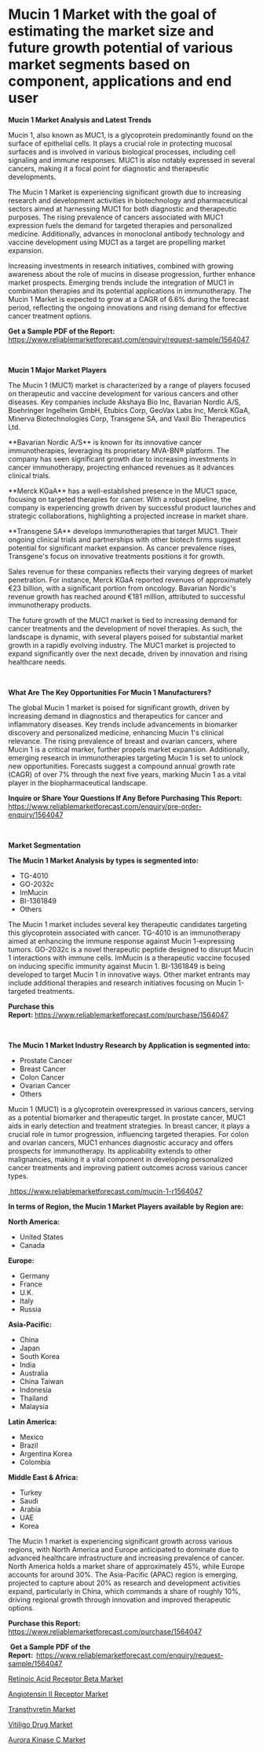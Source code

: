 <p><h1>Mucin 1 Market with the goal of estimating the market size and future growth potential of various market segments based on component, applications and end user</h1></p><p><strong>Mucin 1 Market Analysis and Latest Trends</strong></p>
<p><p>Mucin 1, also known as MUC1, is a glycoprotein predominantly found on the surface of epithelial cells. It plays a crucial role in protecting mucosal surfaces and is involved in various biological processes, including cell signaling and immune responses. MUC1 is also notably expressed in several cancers, making it a focal point for diagnostic and therapeutic developments.</p><p>The Mucin 1 Market is experiencing significant growth due to increasing research and development activities in biotechnology and pharmaceutical sectors aimed at harnessing MUC1 for both diagnostic and therapeutic purposes. The rising prevalence of cancers associated with MUC1 expression fuels the demand for targeted therapies and personalized medicine. Additionally, advances in monoclonal antibody technology and vaccine development using MUC1 as a target are propelling market expansion.</p><p>Increasing investments in research initiatives, combined with growing awareness about the role of mucins in disease progression, further enhance market prospects. Emerging trends include the integration of MUC1 in combination therapies and its potential applications in immunotherapy. The Mucin 1 Market is expected to grow at a CAGR of 6.6% during the forecast period, reflecting the ongoing innovations and rising demand for effective cancer treatment options.</p></p>
<p><strong>Get a Sample PDF of the Report:&nbsp;</strong> <a href="https://www.reliablemarketforecast.com/enquiry/request-sample/1564047?utm_campaign=1875&utm_medium=2&utm_source=Github&utm_content=ia&utm_term=08032025&utm_id=mucin-1">https://www.reliablemarketforecast.com/enquiry/request-sample/1564047</a></p>
<p>&nbsp;</p>
<p><strong>Mucin 1 Major Market Players</strong></p>
<p><p>The Mucin 1 (MUC1) market is characterized by a range of players focused on therapeutic and vaccine development for various cancers and other diseases. Key companies include Akshaya Bio Inc, Bavarian Nordic A/S, Boehringer Ingelheim GmbH, Etubics Corp, GeoVax Labs Inc, Merck KGaA, Minerva Biotechnologies Corp, Transgene SA, and Vaxil Bio Therapeutics Ltd.</p><p>**Bavarian Nordic A/S** is known for its innovative cancer immunotherapies, leveraging its proprietary MVA-BN® platform. The company has seen significant growth due to increasing investments in cancer immunotherapy, projecting enhanced revenues as it advances clinical trials.</p><p>**Merck KGaA** has a well-established presence in the MUC1 space, focusing on targeted therapies for cancer. With a robust pipeline, the company is experiencing growth driven by successful product launches and strategic collaborations, highlighting a projected increase in market share.</p><p>**Transgene SA** develops immunotherapies that target MUC1. Their ongoing clinical trials and partnerships with other biotech firms suggest potential for significant market expansion. As cancer prevalence rises, Transgene's focus on innovative treatments positions it for growth.</p><p>Sales revenue for these companies reflects their varying degrees of market penetration. For instance, Merck KGaA reported revenues of approximately €23 billion, with a significant portion from oncology. Bavarian Nordic's revenue growth has reached around €181 million, attributed to successful immunotherapy products.</p><p>The future growth of the MUC1 market is tied to increasing demand for cancer treatments and the development of novel therapies. As such, the landscape is dynamic, with several players poised for substantial market growth in a rapidly evolving industry. The MUC1 market is projected to expand significantly over the next decade, driven by innovation and rising healthcare needs.</p></p>
<p>&nbsp;</p>
<p><strong>What Are The Key Opportunities For Mucin 1 Manufacturers?</strong></p>
<p><p>The global Mucin 1 market is poised for significant growth, driven by increasing demand in diagnostics and therapeutics for cancer and inflammatory diseases. Key trends include advancements in biomarker discovery and personalized medicine, enhancing Mucin 1's clinical relevance. The rising prevalence of breast and ovarian cancers, where Mucin 1 is a critical marker, further propels market expansion. Additionally, emerging research in immunotherapies targeting Mucin 1 is set to unlock new opportunities. Forecasts suggest a compound annual growth rate (CAGR) of over 7% through the next five years, marking Mucin 1 as a vital player in the biopharmaceutical landscape.</p></p>
<p><strong>Inquire or Share Your Questions If Any Before Purchasing This Report:</strong> <a href="https://www.reliablemarketforecast.com/enquiry/pre-order-enquiry/1564047?utm_campaign=1875&utm_medium=2&utm_source=Github&utm_content=ia&utm_term=08032025&utm_id=mucin-1">https://www.reliablemarketforecast.com/enquiry/pre-order-enquiry/1564047</a></p>
<p>&nbsp;</p>
<p><strong>Market Segmentation</strong></p>
<p><strong>The Mucin 1 Market Analysis by types is segmented into:</strong></p>
<p><ul><li>TG-4010</li><li>GO-2032c</li><li>ImMucin</li><li>BI-1361849</li><li>Others</li></ul></p>
<p><p>The Mucin 1 market includes several key therapeutic candidates targeting this glycoprotein associated with cancer. TG-4010 is an immunotherapy aimed at enhancing the immune response against Mucin 1-expressing tumors. GO-2032c is a novel therapeutic peptide designed to disrupt Mucin 1 interactions with immune cells. ImMucin is a therapeutic vaccine focused on inducing specific immunity against Mucin 1. BI-1361849 is being developed to target Mucin 1 in innovative ways. Other market entrants may include additional therapies and research initiatives focusing on Mucin 1-targeted treatments.</p></p>
<p><strong>Purchase this Report:&nbsp;</strong><a href="https://www.reliablemarketforecast.com/purchase/1564047?utm_campaign=1875&utm_medium=2&utm_source=Github&utm_content=ia&utm_term=08032025&utm_id=mucin-1">https://www.reliablemarketforecast.com/purchase/1564047</a></p>
<p>&nbsp;</p>
<p><strong>The Mucin 1 Market Industry Research by Application is segmented into:</strong></p>
<p><ul><li>Prostate Cancer</li><li>Breast Cancer</li><li>Colon Cancer</li><li>Ovarian Cancer</li><li>Others</li></ul></p>
<p><p>Mucin 1 (MUC1) is a glycoprotein overexpressed in various cancers, serving as a potential biomarker and therapeutic target. In prostate cancer, MUC1 aids in early detection and treatment strategies. In breast cancer, it plays a crucial role in tumor progression, influencing targeted therapies. For colon and ovarian cancers, MUC1 enhances diagnostic accuracy and offers prospects for immunotherapy. Its applicability extends to other malignancies, making it a vital component in developing personalized cancer treatments and improving patient outcomes across various cancer types.</p></p>
<p><a href="https://www.reliablemarketforecast.com/mucin-1-r1564047?utm_campaign=1875&utm_medium=2&utm_source=Github&utm_content=ia&utm_term=08032025&utm_id=mucin-1">&nbsp;https://www.reliablemarketforecast.com/mucin-1-r1564047</a></p>
<p><strong>In terms of Region, the Mucin 1 Market Players available by Region are:</strong></p>
<p>
    <p> <strong> North America: </strong>
        <ul>
            <li>United States</li>
            <li>Canada</li>
        </ul>
        </p> 
    <p> <strong> Europe: </strong>
        <ul>
            <li>Germany</li>
            <li>France</li>
            <li>U.K.</li>
            <li>Italy</li>
            <li>Russia</li>
        </ul>
        </p> 
    <p> <strong> Asia-Pacific: </strong>
        <ul>
            <li>China</li>
            <li>Japan</li>
            <li>South Korea</li>
            <li>India</li>
            <li>Australia</li>
            <li>China Taiwan</li>
            <li>Indonesia</li>
            <li>Thailand</li>
            <li>Malaysia</li>
        </ul>
        </p> 
    <p> <strong> Latin America: </strong>
        <ul>
            <li>Mexico</li>
            <li>Brazil</li>
            <li>Argentina Korea</li>
            <li>Colombia</li>
        </ul>
        </p> 
    <p> <strong> Middle East & Africa: </strong>
        <ul>
            <li>Turkey</li>
            <li>Saudi</li>
            <li>Arabia</li>
            <li>UAE</li>
            <li>Korea</li>
        </ul>
    </p>
    </p>
<p><p>The Mucin 1 market is experiencing significant growth across various regions, with North America and Europe anticipated to dominate due to advanced healthcare infrastructure and increasing prevalence of cancer. North America holds a market share of approximately 45%, while Europe accounts for around 30%. The Asia-Pacific (APAC) region is emerging, projected to capture about 20% as research and development activities expand, particularly in China, which commands a share of roughly 10%, driving regional growth through innovation and improved therapeutic options.</p></p>
<p><strong>Purchase this Report: </strong><a href="https://www.reliablemarketforecast.com/purchase/1564047?utm_campaign=1875&utm_medium=2&utm_source=Github&utm_content=ia&utm_term=08032025&utm_id=mucin-1">https://www.reliablemarketforecast.com/purchase/1564047</a></p>
<p>&nbsp;<strong>Get a Sample PDF of the Report:&nbsp;&nbsp;</strong><a href="https://www.reliablemarketforecast.com/enquiry/request-sample/1564047?utm_campaign=1875&utm_medium=2&utm_source=Github&utm_content=ia&utm_term=08032025&utm_id=mucin-1">https://www.reliablemarketforecast.com/enquiry/request-sample/1564047</a></p>
<p><strong></strong></p>
<p><p><a href="https://github.com/rentzszaszjn/Market-Research-Report-List-1/blob/main/retinoic-acid-receptor-beta-market.md?utm_campaign=1875&utm_medium=2&utm_source=Github&utm_content=ia&utm_term=08032025&utm_id=mucin-1">Retinoic Acid Receptor Beta Market</a></p><p><a href="https://github.com/navodfetiya/Market-Research-Report-List-1/blob/main/angiotensin-ii-receptor-market.md?utm_campaign=1875&utm_medium=2&utm_source=Github&utm_content=ia&utm_term=08032025&utm_id=mucin-1">Angiotensin II Receptor Market</a></p><p><a href="https://github.com/yenagmah/Market-Research-Report-List-1/blob/main/transthyretin-market.md?utm_campaign=1875&utm_medium=2&utm_source=Github&utm_content=ia&utm_term=08032025&utm_id=mucin-1">Transthyretin Market</a></p><p><a href="https://github.com/doganaqev/Market-Research-Report-List-1/blob/main/vitiligo-drug-market.md?utm_campaign=1875&utm_medium=2&utm_source=Github&utm_content=ia&utm_term=08032025&utm_id=mucin-1">Vitiligo Drug Market</a></p><p><a href="https://github.com/omemaeuseda/Market-Research-Report-List-1/blob/main/aurora-kinase-c-market.md?utm_campaign=1875&utm_medium=2&utm_source=Github&utm_content=ia&utm_term=08032025&utm_id=mucin-1">Aurora Kinase C Market</a></p></p>